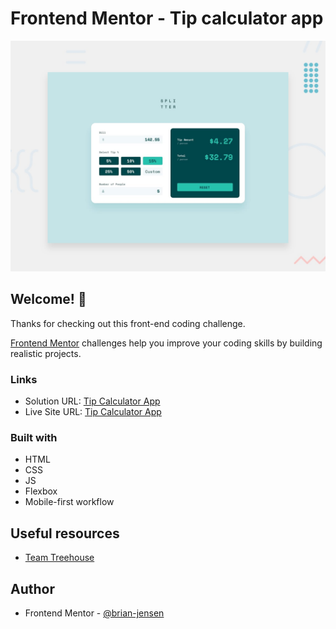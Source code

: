 # Frontend Mentor - Tip calculator app

![Design preview for the Tip calculator app coding challenge](./design/desktop-preview.jpg)

## Welcome! 👋

Thanks for checking out this front-end coding challenge.

[Frontend Mentor](https://www.frontendmentor.io) challenges help you improve your coding skills by building realistic projects.

### Links

- Solution URL: [Tip Calculator App](https://github.com/brian-jensen/tip-calculator-app)
- Live Site URL: [Tip Calculator App](https://brian-jensen.github.io/tip-calculator-app/)

### Built with

- HTML
- CSS
- JS
- Flexbox
- Mobile-first workflow

## Useful resources

- [Team Treehouse](https://teamtreehouse.com/)

## Author

- Frontend Mentor - [@brian-jensen](https://www.frontendmentor.io/profile/brian-jensen)
